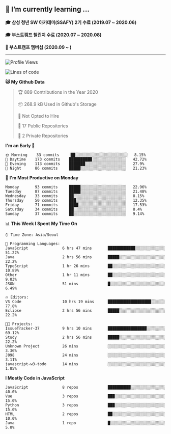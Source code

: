 ## 🌱 I’m currently learning ...

**🎓 삼성 청년 SW 아카데미(SSAFY) 2기 수료 (2019.07 ~ 2020.06)**

**🎓 부스트캠프 챌린지 수료 (2020.07 ~ 2020.08)**

**🏃  부스트캠프 멤버십 (2020.09 ~ )**
 
-----

<!--START_SECTION:waka-->
![Profile Views](http://img.shields.io/badge/Profile%20Views-1-blue)

![Lines of code](https://img.shields.io/badge/From%20Hello%20World%20I%27ve%20Written-34.5%20million%20lines%20of%20code-blue)

**🐱 My Github Data** 

> 🏆 889 Contributions in the Year 2020
 > 
> 📦 268.9 kB Used in Github's Storage 
 > 
> 🚫 Not Opted to Hire
 > 
> 📜 17 Public Repositories
 > 
> 🔑 2 Private Repositories 

**I'm an Early 🐤** 

```text
🌞 Morning    33 commits     ██░░░░░░░░░░░░░░░░░░░░░░░   8.15% 
🌆 Daytime    173 commits    ██████████░░░░░░░░░░░░░░░   42.72% 
🌃 Evening    113 commits    ███████░░░░░░░░░░░░░░░░░░   27.9% 
🌙 Night      86 commits     █████░░░░░░░░░░░░░░░░░░░░   21.23%

```
📅 **I'm Most Productive on Monday** 

```text
Monday       93 commits     █████░░░░░░░░░░░░░░░░░░░░   22.96% 
Tuesday      87 commits     █████░░░░░░░░░░░░░░░░░░░░   21.48% 
Wednesday    33 commits     ██░░░░░░░░░░░░░░░░░░░░░░░   8.15% 
Thursday     50 commits     ███░░░░░░░░░░░░░░░░░░░░░░   12.35% 
Friday       71 commits     ████░░░░░░░░░░░░░░░░░░░░░   17.53% 
Saturday     34 commits     ██░░░░░░░░░░░░░░░░░░░░░░░   8.4% 
Sunday       37 commits     ██░░░░░░░░░░░░░░░░░░░░░░░   9.14%

```


📊 **This Week I Spent My Time On** 

```text
⌚︎ Time Zone: Asia/Seoul

💬 Programming Languages: 
JavaScript               6 hrs 47 mins       ████████████░░░░░░░░░░░░░   51.22% 
Java                     2 hrs 56 mins       █████░░░░░░░░░░░░░░░░░░░░   22.2% 
TypeScript               1 hr 26 mins        ██░░░░░░░░░░░░░░░░░░░░░░░   10.89% 
Other                    1 hr 11 mins        ██░░░░░░░░░░░░░░░░░░░░░░░   9.03% 
JSON                     51 mins             █░░░░░░░░░░░░░░░░░░░░░░░░   6.49%

🔥 Editors: 
VS Code                  10 hrs 19 mins      ███████████████████░░░░░░   77.8% 
Eclipse                  2 hrs 56 mins       █████░░░░░░░░░░░░░░░░░░░░   22.2%

🐱‍💻 Projects: 
IssueTracker-37          9 hrs 10 mins       █████████████████░░░░░░░░   69.12% 
Study                    2 hrs 56 mins       █████░░░░░░░░░░░░░░░░░░░░   22.2% 
Unknown Project          26 mins             ░░░░░░░░░░░░░░░░░░░░░░░░░   3.36% 
J098                     24 mins             ░░░░░░░░░░░░░░░░░░░░░░░░░   3.11% 
javascript-w3-todo       14 mins             ░░░░░░░░░░░░░░░░░░░░░░░░░   1.85%

```

**I Mostly Code in JavaScript** 

```text
JavaScript               8 repos             ██████████░░░░░░░░░░░░░░░   40.0% 
Vue                      3 repos             ███░░░░░░░░░░░░░░░░░░░░░░   15.0% 
Python                   3 repos             ███░░░░░░░░░░░░░░░░░░░░░░   15.0% 
HTML                     2 repos             ██░░░░░░░░░░░░░░░░░░░░░░░   10.0% 
Java                     1 repo              █░░░░░░░░░░░░░░░░░░░░░░░░   5.0%

```



<!--END_SECTION:waka-->
